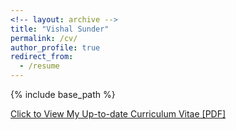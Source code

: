 ```yaml
---
<!-- layout: archive -->
title: "Vishal Sunder"
permalink: /cv/
author_profile: true
redirect_from:
  - /resume
---
```


{% include base_path %}

[Click to View My Up-to-date Curriculum Vitae [PDF]](http://vishalsunder.github.io/files/resume_09_2023.pdf)

<!-- <embed src="http://vishalsunder.com/files/resume_latest.pdf" width="650" height="1800" type='application/pdf'> -->
